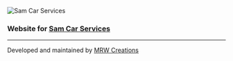 ![Sam Car Services](http://samcarservices.com/img/logo.png)
### Website for [Sam Car Services](http://www.samcarservices.com)
-------------
Developed and maintained by [MRW Creations](https://www.mrwcreations.org)


